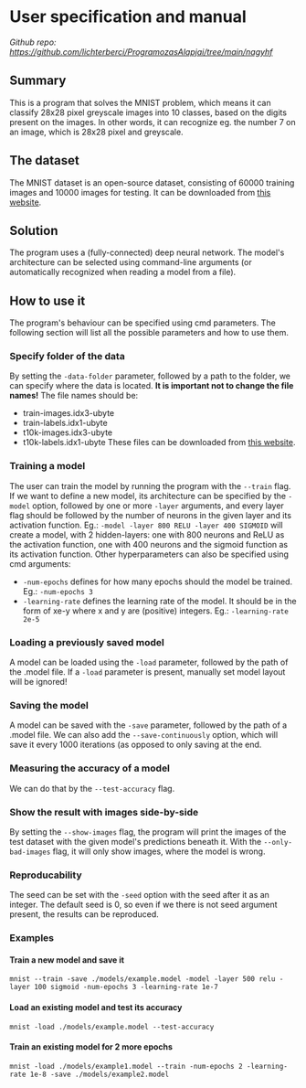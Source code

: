 # User specification and manual

*Github repo: https://github.com/lichterberci/ProgramozasAlapjai/tree/main/nagyhf*

## Summary

This is a program that solves the MNIST problem, which means it can classify 28x28 pixel greyscale images into 10 classes, based on the digits present on the images. In other words, it can recognize eg. the number 7 on an image, which is 28x28 pixel and greyscale.

## The dataset

The MNIST dataset is an open-source dataset, consisting of 60000 training images and 10000 images for testing.
It can be downloaded from [this website](http://yann.lecun.com/exdb/mnist/).

## Solution

The program uses a (fully-connected) deep neural network. The model's architecture can be selected using command-line arguments (or automatically recognized when reading a model from a file).

## How to use it

The program's behaviour can be specified using cmd parameters. The following section will list all the possible parameters and how to use them.

### Specify folder of the data

By setting the `-data-folder` parameter, followed by a path to the folder, we can specify where the data is located. **It is important not to change the file names!**
The file names should be:
- train-images.idx3-ubyte
- train-labels.idx1-ubyte
- t10k-images.idx3-ubyte
- t10k-labels.idx1-ubyte
These files can be downloaded from [this website](http://yann.lecun.com/exdb/mnist/).

### Training a model

The user can train the model by running the program with the `--train` flag.  
If we want to define a new model, its architecture can be specified by the `-model` option, followed by one or more `-layer` arguments, and every layer flag should be followed by the number of neurons in the given layer and its activation function. Eg.: `-model -layer 800 RELU -layer 400 SIGMOID` will create a model, with 2 hidden-layers: one with 800 neurons and ReLU as the activation function, one with 400 neurons and the sigmoid function as its activation function.
Other hyperparameters can also be specified using cmd arguments:
- `-num-epochs` defines for how many epochs should the model be trained. Eg.: `-num-epochs 3`
- `-learning-rate` defines the learning rate of the model. It should be in the form of xe-y where x and y are (positive) integers. Eg.: `-learning-rate 2e-5`

### Loading a previously saved model

A model can be loaded using the `-load` parameter, followed by the path of the .model file. If a `-load` parameter is present, manually set model layout will be ignored!

### Saving the model

A model can be saved with the `-save` parameter, followed by the path of a .model file. We can also add the `--save-continuously` option, which will save it every 1000 iterations (as opposed to only saving at the end.

### Measuring the accuracy of a model

We can do that by the `--test-accuracy` flag.

### Show the result with images side-by-side

By setting the `--show-images` flag, the program will print the images of the test dataset with the given model's predictions beneath it. With the `--only-bad-images` flag, it will only show images, where the model is wrong.

### Reproducability

The seed can be set with the `-seed` option with the seed after it as an integer. The default seed is 0, so even if we there is not seed argument present, the results can be reproduced.

### Examples

#### Train a new model and save it
`mnist --train -save ./models/example.model -model -layer 500 relu -layer 100 sigmoid -num-epochs 3 -learning-rate 1e-7`

#### Load an existing model and test its accuracy
`mnist -load ./models/example.model --test-accuracy`

#### Train an existing model for 2 more epochs
`mnist -load ./models/example1.model --train -num-epochs 2 -learning-rate 1e-8 -save ./models/example2.model`